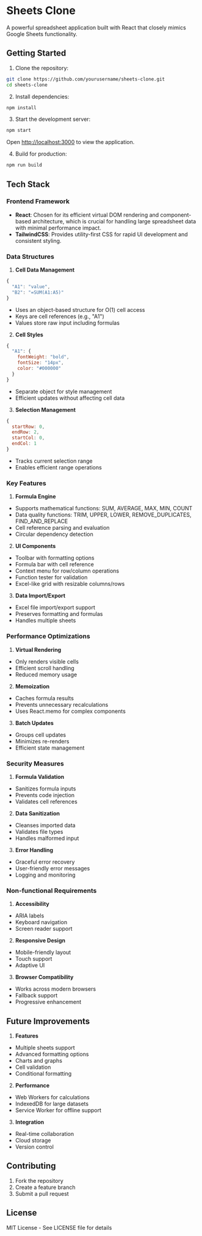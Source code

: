 # Sheets Clone

A powerful spreadsheet application built with React that closely mimics Google Sheets functionality.

## Getting Started

1. Clone the repository:
```bash
git clone https://github.com/yourusername/sheets-clone.git
cd sheets-clone
```

2. Install dependencies:
```bash
npm install
```

3. Start the development server:
```bash
npm start
```
Open [http://localhost:3000](http://localhost:3000) to view the application.

4. Build for production:
```bash
npm run build
```

## Tech Stack

### Frontend Framework
- **React**: Chosen for its efficient virtual DOM rendering and component-based architecture, which is crucial for handling large spreadsheet data with minimal performance impact.
- **TailwindCSS**: Provides utility-first CSS for rapid UI development and consistent styling.

### Data Structures

1. **Cell Data Management**
```javascript
{
  "A1": "value",
  "B2": "=SUM(A1:A5)"
}
```
- Uses an object-based structure for O(1) cell access
- Keys are cell references (e.g., "A1")
- Values store raw input including formulas

2. **Cell Styles**
```javascript
{
  "A1": {
    fontWeight: "bold",
    fontSize: "14px",
    color: "#000000"
  }
}
```
- Separate object for style management
- Efficient updates without affecting cell data

3. **Selection Management**
```javascript
{
  startRow: 0,
  endRow: 2,
  startCol: 0,
  endCol: 1
}
```
- Tracks current selection range
- Enables efficient range operations

### Key Features

1. **Formula Engine**
- Supports mathematical functions: SUM, AVERAGE, MAX, MIN, COUNT
- Data quality functions: TRIM, UPPER, LOWER, REMOVE_DUPLICATES, FIND_AND_REPLACE
- Cell reference parsing and evaluation
- Circular dependency detection

2. **UI Components**
- Toolbar with formatting options
- Formula bar with cell reference
- Context menu for row/column operations
- Function tester for validation
- Excel-like grid with resizable columns/rows

3. **Data Import/Export**
- Excel file import/export support
- Preserves formatting and formulas
- Handles multiple sheets

### Performance Optimizations

1. **Virtual Rendering**
- Only renders visible cells
- Efficient scroll handling
- Reduced memory usage

2. **Memoization**
- Caches formula results
- Prevents unnecessary recalculations
- Uses React.memo for complex components

3. **Batch Updates**
- Groups cell updates
- Minimizes re-renders
- Efficient state management

### Security Measures

1. **Formula Validation**
- Sanitizes formula inputs
- Prevents code injection
- Validates cell references

2. **Data Sanitization**
- Cleanses imported data
- Validates file types
- Handles malformed input

3. **Error Handling**
- Graceful error recovery
- User-friendly error messages
- Logging and monitoring

### Non-functional Requirements

1. **Accessibility**
- ARIA labels
- Keyboard navigation
- Screen reader support

2. **Responsive Design**
- Mobile-friendly layout
- Touch support
- Adaptive UI

3. **Browser Compatibility**
- Works across modern browsers
- Fallback support
- Progressive enhancement

## Future Improvements

1. **Features**
- Multiple sheets support
- Advanced formatting options
- Charts and graphs
- Cell validation
- Conditional formatting

2. **Performance**
- Web Workers for calculations
- IndexedDB for large datasets
- Service Worker for offline support

3. **Integration**
- Real-time collaboration
- Cloud storage
- Version control

## Contributing

1. Fork the repository
2. Create a feature branch
3. Submit a pull request

## License

MIT License - See LICENSE file for details

